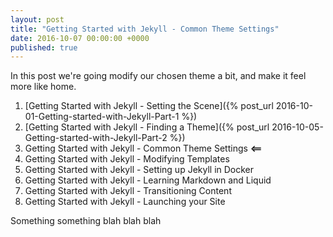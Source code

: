```yaml
---
layout: post
title: "Getting Started with Jekyll - Common Theme Settings"
date: 2016-10-07 00:00:00 +0000
published: true
---
```


In this post we're going modify our chosen theme a bit, and make it feel more like home.
<!--description-->

1. [Getting Started with Jekyll - Setting the Scene]({% post_url 2016-10-01-Getting-started-with-Jekyll-Part-1 %}) 
2. [Getting Started with Jekyll - Finding a Theme]({% post_url 2016-10-05-Getting-started-with-Jekyll-Part-2 %})
3. Getting Started with Jekyll - Common Theme Settings **<==**
4. Getting Started with Jekyll - Modifying Templates
5. Getting Started with Jekyll - Setting up Jekyll in Docker
6. Getting Started with Jekyll - Learning Markdown and Liquid
7. Getting Started with Jekyll - Transitioning Content
8. Getting Started with Jekyll - Launching your Site 

Something something blah blah blah
